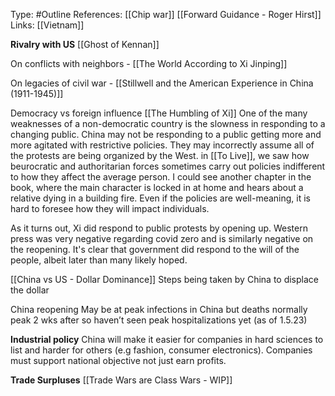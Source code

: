 Type: #Outline 
References: [[Chip war]]
[[Forward Guidance - Roger Hirst]]
Links: [[Vietnam]]

**Rivalry with US**
[[Ghost of Kennan]]


On conflicts with neighbors - 
[[The World According to Xi Jinping]]


On legacies of civil war - 
[[Stillwell and the American Experience in China (1911-1945)]]

Democracy vs foreign influence
[[The Humbling of Xi]]
One of the many weaknesses of a non-democratic country is the slowness in responding to a changing public. China may not be responding to a public getting more and more agitated with restrictive policies. They may incorrectly assume all of the protests are being organized by the West. in [[To Live]], we saw how beurocratic and authoritarian forces sometimes carry out policies indifferent to how they affect the average person. I could see another chapter in the book, where the main character is locked in at home and hears about a relative dying in a building fire. Even if the policies are well-meaning, it is hard to foresee how they will impact individuals. 

As it turns out, Xi did respond to public protests by opening up. Western press was very negative regarding covid zero and is similarly negative on the reopening. It's clear that government did respond to the will of the people, albeit later than many likely hoped. 

[[China vs US - Dollar Dominance]]
Steps being taken by China to displace the dollar

China reopening
May be at peak infections in China but deaths normally peak 2 wks after so haven’t seen peak hospitalizations yet (as of 1.5.23)

**Industrial policy**
China will make it easier for companies in hard sciences to list and harder for others (e.g fashion, consumer electronics). Companies must support national objective not just earn profits.

**Trade Surpluses**
[[Trade Wars are Class Wars - WIP]]